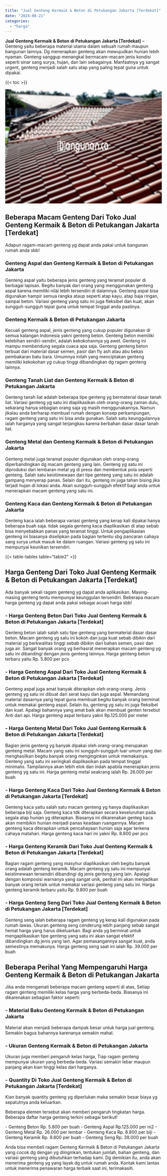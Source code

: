 ```yaml
---
title: "Jual Genteng Kermaik & Beton di Petukangan Jakarta [Terdekat]"
date: "2024-08-21"
categories: 
  - "harga"
---
```


**Jual Genteng Kermaik & Beton di Petukangan Jakarta \[Terdekat\]** – Genteng yaitu beberapa material utama dalam sebuah rumah maupun bangunan lainnya. Dg menerapkan genteng akan mewujudkan hunian lebih nyaman. Genteng sanggup menangkal bermacam-macam jenis kondisi seperti sinar sang surya, hujan, dan lain sebagainya. Manfaatnya yg sangat urgent, genteng menjadi salah satu atap yang paling tepat guna untuk dipakai.

{{< toc >}}

![Jual Genteng Kermaik & Beton di Petukangan Jakarta [Terdekat]](/images/genteng-minimalis-murah09.png)

## Beberapa Macam Genteng Dari Toko Jual Genteng Kermaik & Beton di Petukangan Jakarta \[Terdekat\]

Adapun ragam-macam genteng yg dapat anda pakai untuk bangunan rumah anda sbb!

### Genteng Aspal dan Genteng Kermaik & Beton di Petukangan Jakarta

Genteng aspal yaitu beberapa jenis genteng yang teramat populer di berbagai lapisan. Begitu banyak dari orang yang menggunakan genteng aspal karena memiliki nilai lebih tersendiri di dalamnya. Genteng aspal bisa digunakan hampir semua rangka ataup seperti atap kayu, atap baja ringan, sampai beton. Variasi genteng yang satu ini juga fleksibel dan kuat, akan sungguh-sungguh tepat guna untuk tempat tinggal anda pastinya.

### Genteng Kermaik & Beton di Petukangan Jakarta

Kecuali genteng aspal, jenis genteng yang cukup populer digunakan di semua kalangan Indonesia yakni genteng beton. Genteng beton memiliki kelebihan sendiri-sendiri, adalah kekokohannya yg awet. Genteng ini mampu membendung segala cuaca apa saja. Genteng genteng beton terbuat dari material dasar semen, pasir dan fly ash atau abu bekas pembakaran batu bara. Umumnya inilah yang menciptakan genteng memiliki kekokohan yg cukup tinggi dibandingkan dg ragam genteng lainnya.

### Genteng Tanah Liat dan Genteng Kermaik & Beton di Petukangan Jakarta

Genteng tanah liat adalah beberapa tipe genteng yg bermaterial dasar tanah liat. Variasi genteng yg satu ini diaplikasikan oleh orang-orang zaman dulu, sekarang hanya sebagian orang saja yg masih menggunakannya. Namun jikalau anda berharap membuat rumah dengan konsep perkampungan, ragam genteng yang satu ini bisa anda gunakan. Salah satu keunggulannya ialah harganya yang sangat terjangkau karena berbahan dasar dasar tanah liat.

### Genteng Metal dan Genteng Kermaik & Beton di Petukangan Jakarta

Genteng metal juga teramat populer digunakan oleh orang-orang diperbandingkan dg macam genteng yang lain. Genteng yg satu ini diproduksi dari lembaran metal yg di press dan membentuk pola seperti genteng. Salah satu keistimewaan dari tipe genteng yang satu ini adalah gampang menyerap panas. Selain dari itu, genteng ini juga tahan bising jika terjadi hujan di lokasi anda. Akan sungguh-sungguh efektif bagi anda untuk menerapkan macam genteng yang satu ini.

### Genteng Kaca dan Genteng Kermaik & Beton di Petukangan Jakarta

Genteng kaca ialah beberapa variasi genteng yang kerap kali dipakai hanya beberapa buah saja. tidak segala genteng kaca diaplikasikan di atap sebab bisa menyebabkan panas yang teramat tinggi. Untuk pengaplikasian genteng ini biasanya diselipkan pada bagian tertentu sbg pancaran cahaya sang surya untuk masuk ke dalam ruangan. Variasi genteng yg satu ini mempunyai keunikan tersendiri.

{{< table-tables table="table2" >}}

## Harga Genteng Dari Toko Jual Genteng Kermaik & Beton di Petukangan Jakarta \[Terdekat\]

Ada banyak sekali ragam genteng yg dapat anda aplikasikan. Masing-masing genteng tentu mempunyai keunggulan tersendiri. Beberapa macam harga genteng yg dapat anda pakai sebagai acuan harga sbb!

### \- Harga Genteng Beton Dari Toko Jual Genteng Kermaik & Beton di Petukangan Jakarta \[Terdekat\]

Genteng beton ialah salah satu tipe genteng yang bermaterial dasar dasar beton. Macam genteng yg satu ini kokoh dan juga kuat sebab dibikin dari material yg berkwalitas tinggi sebab dibikin dari bahan semen, pasir dan juga air. Sangat banyak orang yg berhasrat menerapkan macam genteng yg satu ini dibandingi dengan jenis genteng lainnya. Harga genteng beton terbaru yaitu Rp. 5.800 per pcs

### \- Harga Genteng Aspal Dari Toko Jual Genteng Kermaik & Beton di Petukangan Jakarta \[Terdekat\]

Genteng aspal juga amat banyak diterapkan oleh orang-orang. Jenis genteng yg satu ini dibuat dari serat kayu dan juga aspal. Memandang material dasarnya yang tepat guna membuat begitu banyak orang berminat untuk memakai genteng aspal. Selain itu, genteng yg satu ini juga fleksibel dan kuat. Apalagi bahannya yang amat baik akan membuat genten tersebut Anti dari api. Harga genteng aspal terbaru yakni Rp.125.000 per meter

### \- Harga Genteng Metal Dari Toko Jual Genteng Kermaik & Beton di Petukangan Jakarta \[Terdekat\]

Bagian jenis genteng yg banyak dipakai oleh orang-orang merupakan genteng metal. Macam yang satu ini sungguh-sungguh luar umum yang dan menghasilkan begitu banyak orang menginginkan untuk memakainya. Genteng yang satu ini seringkali diaplikasikan pada tempat tinggal minimalis. Tampilannya akan lebih elok dan indah apabila menerapkan jenis genteng yg satu ini. Harga genteng metal seakrang ialah Rp. 26.000 per buah

### \- Harga Genteng Kaca Dari Toko Jual Genteng Kermaik & Beton di Petukangan Jakarta \[Terdekat\]

Genteng kaca yaitu salah satu macam genteng yg hanya diaplikasikan beberapa biji saja. Genteng kaca tdk diterapkan secara keseluruhan pada segala atap hunian yg diterapkan. Biasanya ini dikarenakan genteg kaca akan membikin hunian menjadi panas keadaan ruangannya. Macam genteng kaca diterapkan untuk pencahayaan hunian saja agar terkena cahaya matahari. Harga genteng kaca hari ini yakni Rp. 8.800 per pcs

### \- Harga Genteng Keramik Dari Toko Jual Genteng Kermaik & Beton di Petukangan Jakarta \[Terdekat\]

Bagian ragam genteng yang masyhur diaplikasikan oleh begitu banyak orang adalah genteng keramik. Macam genteng yg satu ini mempunyai keistimewaan tersendiri dibandingi dg jenis genteng yang lain. Apalagi dengan komposisi warnanya yang sangat unik, perihal ini akan menjadikan banyak orang tertaik untuk memakai variasi genteng yang satu ini. Harga genteng keramik terbaru yaitu Rp. 9.800 per buah

### \- Harga Genteng Seng Dari Toko Jual Genteng Kermaik & Beton di Petukangan Jakarta \[Terdekat\]

Genteng seng ialah beberapa ragam genteng yg kerap kali digunakan pada rumah lawas. Ukuran genteng seng cenderung lebih panjang sebab sangat hemat harga yang harus dikeluarkan. Bagi anda yg berminat untuk mengaplikasikan tipe genteng yang satu ini akan sangat efektif dibandingkan dg jenis yang lain. Agar pemasangannya sangat kuat, anda semestinya memakunya. Harga genteng seng saat ini ialah Rp. 39.000 per buah

## Beberapa Perihal Yang Mempengaruhi Harga Genteng Kermaik & Beton di Petukangan Jakarta

Jika anda mengamati beberapa macam genteng seperti di atas, Setiap ragam genteng memiliki kelas harga yang berbeda-beda. Biasanya ini dikarenakan sebagian faktor seperti:

### \- Material Baku Genteng Kermaik & Beton di Petukangan Jakarta

Material akan menjadi beberapa dampak besar untuk harga jual genteng. Semakin bagus bahannya karenanya semakin mahal.

### \- Ukuran Genteng Kermaik & Beton di Petukangan Jakarta

Ukuran juga memberi pengaruh kelas harga, Tiap ragam genteng mempunyai ukuran yang berbeda-beda. Variasi semakin lebar maupun panjang akan kian tinggi kelas dari harganya.

### \- Quantity Di Toko Jual Genteng Kermaik & Beton di Petukangan Jakarta \[Terdekat\]

Kian banyak quantity genteng yg diperlukan maka semakin besar biaya yg sepatutnya anda keluarkan.

Beberapa elemen tersebut akan memberi pengaruh tingkatan harga. Beberapa daftar harga genteng terkini sebagai berikut!

\- Genteng Beton Rp. 5.800 per buah - Genteng Aspal Rp.125.000 per m2 - Genteng Metal Rp. 26.000 per lembar - Genteng Kaca Rp. 8.800 per biji - Genteng Keramik Rp. 9.800 per buah - Genteng Seng Rp. 39.000 per buah

Anda bisa membeli ragam Genteng Kermaik & Beton di Petukangan Jakarta yang cocok dg dengan yg diinginkan, tentukan jumlah, bahan genteng, dan variasi genteng yang dibutuhkan terhadap kami. Dg demikian itu, anda akan menerima genteng yg yang layak dg untuk rumah anda. Kontak kami lantas untuk menerima penawaran harga terbaik saat ini, terimakasih.
